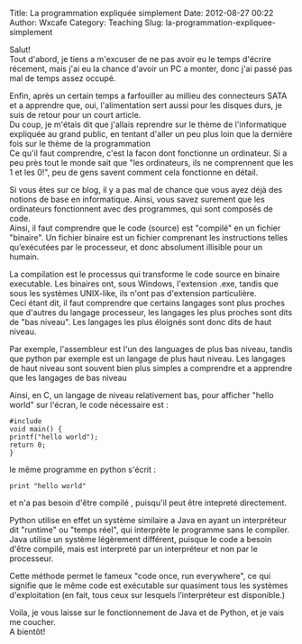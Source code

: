 Title: La programmation expliquée simplement
Date: 2012-08-27 00:22
Author: Wxcafe
Category: Teaching 
Slug: la-programmation-expliquee-simplement

Salut!  
Tout d'abord, je tiens a m'excuser de ne pas avoir eu le temps d'écrire
récement, mais j'ai eu la chance d'avoir un PC a monter, donc j'ai passé
pas mal de temps assez occupé.  

Enfin, après un certain temps a farfouiller au millieu des connecteurs
SATA et a apprendre que, oui, l'alimentation sert aussi pour les disques
durs, je suis de retour pour un court article.  
Du coup, je m'étais dit que j'allais reprendre sur le thème de
l'informatique expliquée au grand public, en tentant d'aller un peu plus
loin que la dernière fois sur le thème de la programmation  
Ce qu'il faut comprendre, c'est la facon dont fonctionne un ordinateur.
Si a peu près tout le monde sait que "les ordinateurs, ils ne
comprennent que les 1 et les 0!", peu de gens savent comment cela
fonctionne en détail.  

Si vous êtes sur ce blog, il y a pas mal de chance que vous ayez déjà
des notions de base en informatique. Ainsi, vous savez surement que les
ordinateurs fonctionnent avec des programmes, qui sont composés de
code.  
Ainsi, il faut comprendre que le code (source) est "compilé" en un
fichier "binaire". Un fichier binaire est un fichier comprenant les
instructions telles qu’exécutées par le processeur, et donc absolument
illisible pour un humain.  

La compilation est le processus qui transforme le code source en
binaire executable. Les binaires ont, sous Windows, l'extension .exe,
tandis que sous les systèmes UNIX-like, ils n'ont pas d'extension
particulière.  
Ceci étant dit, il faut comprendre que certains langages sont plus
proches que d'autres du langage processeur, les langages les plus
proches sont dits de "bas niveau". Les langages les plus éloignés sont
donc dits de haut niveau.  

Par exemple, l'assembleur est l'un des languages de plus bas niveau,
tandis que python par exemple est un langage de plus haut niveau. Les
langages de haut niveau sont souvent bien plus simples a comprendre et a
apprendre que les langages de bas niveau  

Ainsi, en C, un langage de niveau relativement bas, pour afficher
"hello world" sur l'écran, le code nécessaire est :

    #include 
    void main() {
    printf("hello world");
    return 0;
    }

le même programme en python s'écrit :

    print "hello world"

et n'a pas besoin d'être compilé , puisqu'il peut être intepreté
directement.  

Python utilise en effet un système similaire a Java en ayant un
interpréteur dit "runtime" ou "temps réel", qui interprète le programme
sans le compiler. Java utilise un système légèrement différent, puisque
le code a besoin d'être compilé, mais est interpreté par un interpréteur
et non par le processeur.  

Cette méthode permet le fameux "code once, run everywhere", ce qui
signifie que le même code est exécutable sur quasiment tous les systèmes
d'exploitation (en fait, tous ceux sur lesquels l’interpréteur est
disponible.)

Voila, je vous laisse sur le fonctionnement de Java et de Python, et je
vais me coucher.  
A bientôt!
